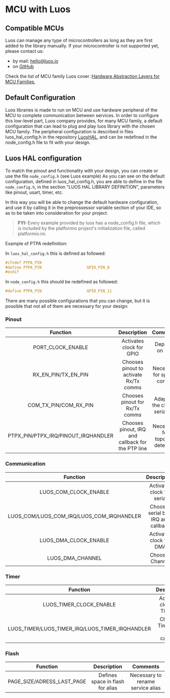 # MCU with Luos

## Compatible MCUs
Luos can manage any type of microcontrollers as long as they are first added to the library manually. If your microcontroller is not supported yet, please contact us:

 - by mail: <a href="mailto:hello@luos.io">hello@luos.io</a>
 - on <a href="https://github.com/Luos-io/Luos/issues/new?assignees=nicolas-rabault&labels=porting&template=porting-request.md&title=%5BMCU+PORTING%5D+" target="_blank">GitHub</a>

Check the list of MCU family Luos cover :<a href="https://github.com/Luos-io/LuosHAL" target="_blank">Hardware Abstraction Layers for MCU Families</a>,


## Default Configuration

Luos libraries is made to run on MCU and use hardware peripheral of the MCU to complete communication between services. In order to configure this low-level part, Luos company provides, for many MCU family, a default configuration that can lead to plug and play luos library with the chosen MCU family. The peripheral configuration is described in files luos_hal_config.h in the repository <a href="https://github.com/Luos-io/LuosHAL" target="_blank">LuosHAL</a>, and can be redefined in the node_config.h file to fit with your design.

## Luos HAL configuration

To match the pinout and functionality with your design, you can create or use the file `node_config.h` (see Luos example)
As you can see on the default configuration, defined in luos_hal_config.h, you are able to define in the file `node_config.h`, in the section "LUOS HAL LIBRARY DEFINITION", parameters like pinout, usart, timer, etc.

In this way you will be able to change the default hardware configuration, and use it by calling it in the preprossessor variable section of your IDE, so as to be taken into consideration for your project.

> **FYI:** Every example provided by luos has a node_config.h file, which is included by the platformio project's initialization file, called platformio.ini.

Example of PTPA redefinition:

In `luos_hal_config.h` this is defined as followed:
```C
#ifndef PTPA_PIN
#define PTPA_PIN                    GPIO_PIN_8
#endif
```

In `node_config.h` this should be redefined as followed:
```C
#define PTPA_PIN                    GPIO_PIN_11
```

There are many possible configurations that you can change, but it is possible that not all of them are necessary for your design:

### Pinout
| Function | Description | Comments |
| :---: | :---: | :---: |
| PORT_CLOCK_ENABLE | Activates clock for GPIO | Depends on port |
| RX_EN_PIN/TX_EN_PIN | Chooses pinout to activate Rx/Tx comms | Necessary for special comms |
| COM_TX_PIN/COM_RX_PIN | Chooses pinout for Rx/Tx comms | Adapts to the chosen serial bus |
| PTPX_PIN/PTPX_IRQ/PINOUT_IRQHANDLER | Chooses pinout, IRQ and callback for the PTP line | Necessary for topology detection |

### Communication
| Function | Description | Comments |
| :---: | :---: | :---: |
| LUOS_COM_CLOCK_ENABLE | Activates clock for serial | Depends on serial bus |
| LUOS_COM/LUOS_COM_IRQ/LUOS_COM_IRQHANDLER | Chooses serial bus, IRQ and callback | Adapts to the serial bus chosen |
| LUOS_DMA_CLOCK_ENABLE | Activates clock for DMA | Necessary for for Tx |
| LUOS_DMA_CHANNEL | Chooses Channel | Send Tx|

### Timer
| Function | Description | Comments |
| :---: | :---: | :---: |
| LUOS_TIMER_CLOCK_ENABLE | Activates clock for Timeout| Necessary for Timeout |
| LUOS_TIMER/LUOS_TIMER_IRQ/LUOS_TIMER_IRQHANDLER | Chooses Timer, IRQ and callback| Necessary for Timeout |

### Flash
| Function | Description | Comments |
| :---: | :---: | :---: |
| PAGE_SIZE/ADRESS_LAST_PAGE | Defines space in flash for alias | Necessary to rename service alias |
